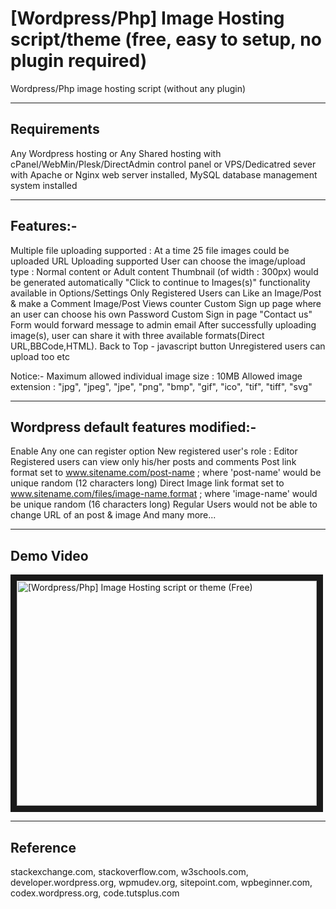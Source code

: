 # [Wordpress/Php] Image Hosting script/theme (free, easy to setup, no plugin required)
Wordpress/Php image hosting script (without any plugin)

---

## Requirements
Any Wordpress hosting 
or 
Any Shared hosting with cPanel/WebMin/Plesk/DirectAdmin control panel 
or 
VPS/Dedicatred sever with Apache or Nginx web server installed, MySQL database management system installed

---

## Features:-

Multiple file uploading supported : At a time 25 file images could be uploaded
URL Uploading supported
User can choose the image/upload type : Normal content or Adult content
Thumbnail (of width : 300px) would be generated automatically
"Click to continue to Images(s)" functionality available in Options/Settings
Only Registered Users can Like an Image/Post & make a Comment
Image/Post Views counter
Custom Sign up page where an user can choose his own Password
Custom Sign in page
"Contact us" Form would forward message to admin email
After successfully uploading image(s), user can share it with three available formats(Direct URL,BBCode,HTML).
Back to Top - javascript button
Unregistered users can upload too
etc

Notice:-
Maximum allowed individual image size : 10MB
Allowed image extension : "jpg", "jpeg", "jpe", "png", "bmp", "gif", "ico", "tif", "tiff", "svg"

---

## Wordpress default features modified:-

Enable Any one can register option
New registered user's role : Editor
Registered users can view only his/her posts and comments
Post link format set to www.sitename.com/post-name ; where 'post-name' would be unique random (12 characters long)
Direct Image link format set to www.sitename.com/files/image-name.format ; where  'image-name' would be unique random (16 characters long)
Regular Users would not be able to change URL of an post & image 
And many more...

---

## Demo Video

<a href="http://www.youtube.com/watch?feature=player_embedded&v=FnxkgjyFhrA" target="_blank"><img src="http://img.youtube.com/vi/FnxkgjyFhrA/0.jpg" 
alt="[Wordpress/Php] Image Hosting script or theme (Free)" width="480" height="360" border="10" /></a>

---

## Reference

stackexchange.com, stackoverflow.com, w3schools.com, developer.wordpress.org,  wpmudev.org, sitepoint.com, 
wpbeginner.com, codex.wordpress.org,  code.tutsplus.com
